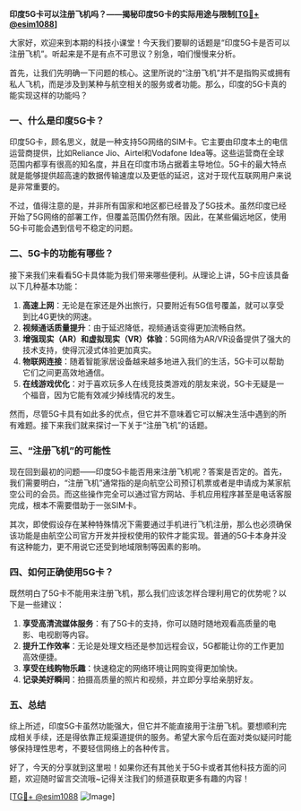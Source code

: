**印度5G卡可以注册飞机吗？——揭秘印度5G卡的实际用途与限制[[TG💪+ @esim1088](https://t.me/s/esim1088)]**

大家好，欢迎来到本期的科技小课堂！今天我们要聊的话题是“印度5G卡是否可以注册飞机”。听起来是不是有点不可思议？别急，咱们慢慢来分析。

首先，让我们先明确一下问题的核心。这里所说的“注册飞机”并不是指购买或拥有私人飞机，而是涉及到某种与航空相关的服务或者功能。那么，印度的5G卡真的能实现这样的功能吗？

### 一、什么是印度5G卡？

印度5G卡，顾名思义，就是一种支持5G网络的SIM卡。它主要由印度本土的电信运营商提供，比如Reliance Jio、Airtel和Vodafone Idea等。这些运营商在全球范围内都享有很高的知名度，并且在印度市场占据着主导地位。5G卡的最大特点就是能够提供超高速的数据传输速度以及更低的延迟，这对于现代互联网用户来说是非常重要的。

不过，值得注意的是，并非所有国家和地区都已经普及了5G技术。虽然印度已经开始了5G网络的部署工作，但覆盖范围仍然有限。因此，在某些偏远地区，使用5G卡可能会遇到信号不稳定的问题。

### 二、5G卡的功能有哪些？

接下来我们来看看5G卡具体能为我们带来哪些便利。从理论上讲，5G卡应该具备以下几种基本功能：

1. **高速上网**：无论是在家还是外出旅行，只要附近有5G信号覆盖，就可以享受到比4G更快的网速。
2. **视频通话质量提升**：由于延迟降低，视频通话变得更加流畅自然。
3. **增强现实（AR）和虚拟现实（VR）体验**：5G网络为AR/VR设备提供了强大的技术支持，使得沉浸式体验更加真实。
4. **物联网连接**：随着智能家居设备越来越多地进入我们的生活，5G卡可以帮助它们之间更高效地通信。
5. **在线游戏优化**：对于喜欢玩多人在线竞技类游戏的朋友来说，5G卡无疑是一个福音，因为它能有效减少掉线情况的发生。

然而，尽管5G卡具有如此多的优点，但它并不意味着它可以解决生活中遇到的所有难题。接下来我们就来探讨一下关于“注册飞机”的话题。

### 三、“注册飞机”的可能性

现在回到最初的问题——印度5G卡能否用来注册飞机呢？答案是否定的。首先，我们需要明白，“注册飞机”通常指的是向航空公司预订机票或者是申请成为某家航空公司的会员。而这些操作完全可以通过官方网站、手机应用程序甚至是电话客服完成，根本不需要借助于一张SIM卡。

其次，即使假设存在某种特殊情况下需要通过手机进行飞机注册，那么也必须确保该功能是由航空公司官方开发并授权使用的软件才能实现。普通的5G卡本身并没有这种能力，更不用说它还受到地域限制等因素的影响。

### 四、如何正确使用5G卡？

既然明白了5G卡不能用来注册飞机，那么我们应该怎样合理利用它的优势呢？以下是一些建议：

1. **享受高清流媒体服务**：有了5G卡的支持，你可以随时随地观看高质量的电影、电视剧等内容。
2. **提升工作效率**：无论是处理文档还是参加远程会议，5G都能让你的工作更加高效便捷。
3. **享受在线购物乐趣**：快速稳定的网络环境让网购变得更加愉快。
4. **记录美好瞬间**：拍摄高质量的照片和视频，并立即分享给亲朋好友。

### 五、总结

综上所述，印度5G卡虽然功能强大，但它并不能直接用于注册飞机。要想顺利完成相关手续，还是得依靠正规渠道提供的服务。希望大家今后在面对类似疑问时能够保持理性思考，不要轻信网络上的各种传言。

好了，今天的分享就到这里啦！如果你还有其他关于5G卡或者其他科技方面的问题，欢迎随时留言交流哦~记得关注我们的频道获取更多有趣的内容！

[[TG💪+ @esim1088](https://t.me/s/esim1088) ![Image](https://i.postimg.cc/4NQfJmqS/Snipaste-2025-05-13-00-14-12.png)]